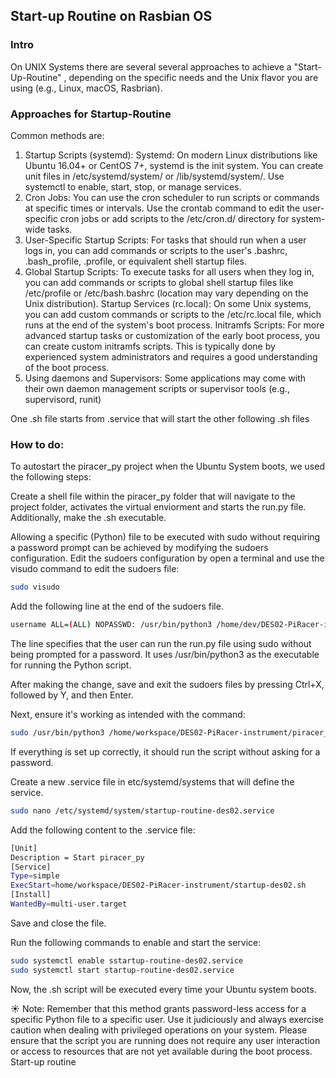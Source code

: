 ## Start-up Routine on Rasbian OS

### Intro
On UNIX Systems there are several several approaches to achieve a "Start-Up-Routine" , depending on the specific needs and the Unix flavor you are using (e.g., Linux, macOS, Rasbrian). 

### Approaches for Startup-Routine
Common methods are: 
1) Startup Scripts (systemd):
Systemd: On modern Linux distributions like Ubuntu 16.04+ or CentOS 7+, systemd is the init system. You can create unit files in /etc/systemd/system/ or /lib/systemd/system/. Use systemctl to enable, start, stop, or manage services.
2) Cron Jobs:
You can use the cron scheduler to run scripts or commands at specific times or intervals.
Use the crontab command to edit the user-specific cron jobs or add scripts to the /etc/cron.d/ directory for system-wide tasks.
3) User-Specific Startup Scripts:
For tasks that should run when a user logs in, you can add commands or scripts to the user's .bashrc, .bash_profile, .profile, or equivalent shell startup files.
4) Global Startup Scripts:
To execute tasks for all users when they log in, you can add commands or scripts to global shell startup files like /etc/profile or /etc/bash.bashrc (location may vary depending on the Unix distribution).
Startup Services (rc.local):
On some Unix systems, you can add custom commands or scripts to the /etc/rc.local file, which runs at the end of the system's boot process.
Initramfs Scripts:
For more advanced startup tasks or customization of the early boot process, you can create custom initramfs scripts. This is typically done by experienced system administrators and requires a good understanding of the boot process.
5) Using daemons and Supervisors:
Some applications may come with their own daemon management scripts or supervisor tools (e.g., supervisord, runit)

One .sh file starts from .service that will start the other following .sh files

### How to do: 
To autostart the piracer_py project when the Ubuntu System boots, we used the following steps:

Create a shell file within the piracer_py folder that will navigate to the project folder, activates the virtual enviorment and starts the run.py file. 
Additionally, make the .sh executable. 

Allowing a specific (Python) file to be executed with sudo without requiring a password prompt can be achieved by modifying the sudoers configuration. Edit the sudoers configuration by open a terminal and use the visudo command to edit the sudoers file:
```bash
sudo visudo
```    
Add the following line at the end of the sudoers file. 
```bash
username ALL=(ALL) NOPASSWD: /usr/bin/python3 /home/dev/DES02-PiRacer-instrument/app/piracer_py/run.py
``` 
The line specifies that the user can run the run.py file using sudo without being prompted for a password. It uses /usr/bin/python3 as the executable for running the Python script. 

After making the change, save and exit the sudoers files by pressing Ctrl+X, followed by Y, and then Enter.

Next, ensure it's working as intended with the command:
```bash
sudo /usr/bin/python3 /home/workspace/DES02-PiRacer-instrument/piracer_py/run.py
``` 
If everything is set up correctly, it should run the script without asking for a password.

Create a new .service file in etc/systemd/systems that will define the service.
```bash	
sudo nano /etc/systemd/system/startup-routine-des02.service
``` 
Add the following content to the .service file:
```bash	
[Unit]
Description = Start piracer_py 
[Service]
Type=simple
ExecStart=home/workspace/DES02-PiRacer-instrument/startup-des02.sh
[Install]
WantedBy=multi-user.target
``` 
Save and close the file.

Run the following commands to enable and start the service:
```bash	
sudo systemctl enable sstartup-routine-des02.service
sudo systemctl start startup-routine-des02.service
``` 
Now, the .sh script will be executed every time your Ubuntu system boots.

☀️ Note: Remember that this method grants password-less access for a specific Python file to a specific user. Use it judiciously and always exercise caution when dealing with privileged operations on your system.
Please ensure that the script you are running does not require any user interaction or access to resources that are not yet available during the boot process. Start-up routine 
